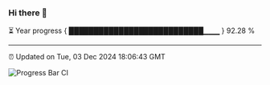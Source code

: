 ### Hi there 👋

⏳ Year progress { ███████████████████████████▁▁▁ } 92.28 %

---

⏰ Updated on Tue, 03 Dec 2024 18:06:43 GMT

![Progress Bar CI](https://github.com/liununu/liununu/workflows/Progress%20Bar%20CI/badge.svg)
